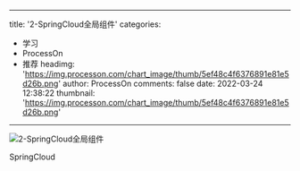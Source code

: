 
---
title: '2-SpringCloud全局组件'
categories: 
 - 学习
 - ProcessOn
 - 推荐
headimg: 'https://img.processon.com/chart_image/thumb/5ef48c4f6376891e81e5d26b.png'
author: ProcessOn
comments: false
date: 2022-03-24 12:38:22
thumbnail: 'https://img.processon.com/chart_image/thumb/5ef48c4f6376891e81e5d26b.png'
---

<div>   
<img class="thumb" alt="2-SpringCloud全局组件" src="https://img.processon.com/chart_image/thumb/5ef48c4f6376891e81e5d26b.png" referrerpolicy="no-referrer">
<p>SpringCloud</p>  
</div>
            